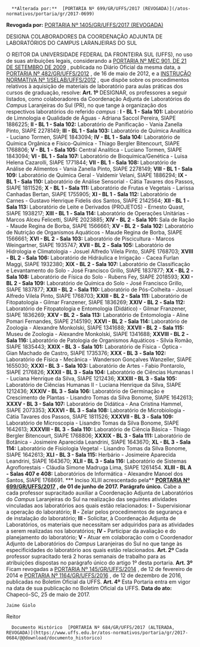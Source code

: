       **Alterada por:**  [PORTARIA Nº 699/GR/UFFS/2017 (REVOGADA)](/atos-normativos/portaria/gr/2017-0699) 

 **Revogada por:**  [PORTARIA Nº 1405/GR/UFFS/2017 (REVOGADA)](/atos-normativos/portaria/gr/2017-1405) 

   DESIGNA COLABORADORES DA COORDENAÇÃO ADJUNTA DE LABORATÓRIOS DO CAMPUS LARANJEIRAS DO SUL  

 O REITOR DA UNIVERSIDADE FEDERAL DA FRONTEIRA SUL (UFFS), no uso de suas atribuições legais, considerando a [PORTARIA Nº MEC 901, DE 21 DE SETEMBRO DE 2009](http://portal.mec.gov.br/dmdocuments/port901.pdf)  , publicada no Diário Oficial da mesma data, a [PORTARIA Nº 482/GR/UFFS/2012](https://www.uffs.edu.br/atos-normativos/portaria/gr/2012-0482)  , de 16 de maio de 2012, e a [INSTRUÇÃO NORMATIVA Nº 1/SELAB/UFFS/2012](https://www.uffs.edu.br/atos-normativos/instrucao-normativa/selab/2012-0001)  , que dispõe sobre os procedimentos relativos à aquisição de materiais de laboratório para aulas práticas dos cursos de graduação, resolve:   **Art. 1º** DESIGNAR, os professores a seguir listados, como colaboradores da Coordenação Adjunta de Laboratórios do *Campus* Laranjeiras do Sul (PR), no que tange à organização dos respectivos laboratórios do referido *campus* : **I - BL 1 - Sala 101:** Laboratório de Limnologia e Qualidade de Águas - Adriana Saccol Pereira, SIAPE 1886225; **II - BL 1 - Sala 102:** Laboratório de Panificação - Vania Zanella Pinto, SIAPE 2278149; **III - BL 1 - Sala 103:** Laboratório de Química Analítica - Luciano Tormen, SIAPE 1843094; **IV - BL 1**  **- Sala 104:** Laboratório de Química Orgânica e Físico-Química - Thiago Bergler Bitencourt, SIAPE 1768806; **V - BL 1**  **- Sala 105:** Central Analítica - Luciano Tormen, SIAPE 1843094; **VI - BL 1**  **- Sala 107:** Laboratório de Bioquímica/Genética - Luisa Helena Cazarolli, SIAPE 1771844; **VII - BL 1**  **- Sala 108:** Laboratório de Análise de Alimentos - Vania Zanella Pinto, SIAPE 2278149; **VIII - BL 1 - Sala 109:** Laboratório de Química Geral - Valdemir Velani, SIAPE 1886294; **IX - BL 1 - Sala 110:** Laboratório de Análise Sensorial - Cátia Tavares dos Passos, SIAPE 1811526; **X - BL 1**  **- Sala 111:** Laboratório de Frutas e Vegetais - Larissa Canhadas Bertan, SIAPE 1755905; **XI - BL 1**  **- Sala 112:** Laboratório de Carnes - Gustavo Henrique Fidelis dos Santos, SIAPE 2142564; **XII - BL 1**  **- Sala 113:** Laboratório de Leite e Derivados (PROJETOS) - Ernesto Quast, SIAPE 1938217; **XIII - BL 1**  **- Sala 114:** Laboratório de Operações Unitárias - Marcos Alceu Felicetti, SIAPE 2023885; **XIV - BL 2**  **- Sala 101:** Sala de Ração - Maude Regina de Borba, SIAPE 1566661; **XV - BL 2 - Sala 102:** Laboratório de Nutrição de Organismos Aquáticos - Maude Regina de Borba, SIAPE 1566661; **XVI - BL 2**  **- Sala 103:** Laboratório de Piscicultura - Marcos Weingartner, SIAPE 1935747; **XVII - BL 2**  **- Sala 105:** Laboratório de Hidrologia e Climatologia - Josuel Alfredo Vilela Pinto, SIAPE 1768703; **XVIII - BL 2**  **- Sala 106:** Laboratório de Hidráulica e Irrigação - Cacea Furlan Maggi, SIAPE 1932380; **XIX - BL 2**  **- Sala 107:** Laboratório de Classificação e Levantamento do Solo - José Francisco Grillo, SIAPE 1837877; **XX - BL 2**  **- Sala 108:** Laboratório de Física do Solo - Rubens Fey, SIAPE 2018593; **XXI - BL 2 - Sala 109:** Laboratório de Química do Solo - José Francisco Grillo, SIAPE 1837877; **XXII - BL 2**  **- Sala 110:** Laboratório de Pós-Colheita - Josuel Alfredo Vilela Pinto, SIAPE 1768703; **XXIII - BL 2 - Sala 111:** Laboratório de Fitopatologia - Gilmar Franzener, SIAPE 1836269; **XXIV - BL 2**  **- Sala 112:** Laboratório de Fitopatologia e Entomologia (Didático) - Gilmar Franzener, SIAPE 1836269; **XXV - BL 2**  **- Sala 113:** Laboratório de Entomologia - Aline Pomari Fernandes, SIAPE 2145190; **XXVI - BL 2**  **- Sala 114:** Laboratório de Zoologia - Alexandre Monkolski, SIAPE 1341688; **XXVII - BL 2**  **- Sala 115:** Museu de Zoologia - Alexandre Monkolski, SIAPE 1341688; **XXVIII - BL 2**  **- Sala 116:** Laboratório de Patologia de Organismos Aquáticos - Sílvia Romão, SIAPE 1835443; **XXIX - BL 3**  **- Sala 101:** Laboratório de Física - Óptica - Gian Machado de Castro, SIAPE 1735376; **XXX - BL 3**  **- Sala 102:** Laboratório de Física - Mecânica - Wanderson Gonçalves Wanzeller, SIAPE 1655030; **XXXI - BL 3**  **- Sala 103:** Laboratório de Artes - Fabio Pontarolo, SIAPE 2176826; **XXXII - BL 3**  **- Sala 104:** Laboratório de Ciências Humanas I - Luciana Henrique da Silva, SIAPE 1212436; **XXXIII - BL 3**  **- Sala 105:** Laboratório de Ciências Humanas II - Luciana Henrique da Silva, SIAPE 1212436; **XXXIV - BL 3**  **- Sala 106:** Laboratório de Germinação e Crescimento de Plantas - Lisandro Tomas da Silva Bonome, SIAPE 1642613; **XXXV - BL 3 - Sala 107:** Laboratório de Didática - Ana Cristina Hammel, SIAPE 2073353; **XXXVI - BL 3**  **- Sala 108:** Laboratório de Microbiologia - Cátia Tavares dos Passos, SIAPE 1811526; **XXXVII - BL 3**  **- Sala 109:** Laboratório de Microscopia - Lisandro Tomas da Silva Bonome, SIAPE 1642613; **XXXVIII - BL 3**  **- Sala 110:** Laboratório de Ciência Básica - Thiago Bergler Bitencourt, SIAPE 1768806; **XXXIX - BL 3 - Sala 111:** Laboratório de Botânica - Josimeire Aparecida Leandrini, SIAPE 1643670; **XL - BL 3**  **- Sala 114:** Laboratório de Fisiologia Vegetal - Lisandro Tomas da Silva Bonome, SIAPE 1642613; **XLI - BL 3 - Sala 115:** Herbário - Josimeire Aparecida Leandrini, SIAPE 1643670; **XLII - BL 3 - Sala 116:** Laboratório de Sistemas Agroflorestais - Cláudia Simone Madruga Lima, SIAPE 1261454. **XLIII - BL A - Salas 407 e 408:** Laboratórios de Informática - Alexandre Manoel dos Santos, SIAPE 1768691. *** Inciso XLIII acrescentado pela**   [**PORTARIA Nº 699/GR/UFFS/2017**](https://www.uffs.edu.br/atos-normativos/portaria/gr/2017-0699)  **, de 01 de junho de 2017.**  **Parágrafo único.** Cabe a cada professor supracitado auxiliar a Coordenação Adjunta de Laboratórios do *Campus* Laranjeiras do Sul na realização das seguintes atividades vinculadas aos laboratórios aos quais estão relacionados: **I -** Supervisionar a operação do laboratório; **II -** Zelar pelos procedimentos de segurança e de instalação do laboratório; **III -** Solicitar, à Coordenação Adjunta de Laboratórios, os materiais que necessitam ser adquiridos para as atividades a serem realizadas nos laboratórios; **IV -** Participar da avaliação e do planejamento do laboratório; **V -** Atuar em colaboração com o Coordenador Adjunto de Laboratórios do *Campus* Laranjeiras do Sul no que tange às especificidades do laboratório aos quais estão relacionados.   **Art. 2º** Cada professor supracitado terá 2 horas semanais de trabalho para as atribuições dispostas no parágrafo único do artigo 1º desta portaria.   **Art. 3º** Ficam revogadas a [PORTARIA Nº 145/GR/UFFS/2014](https://www.uffs.edu.br/atos-normativos/portaria/gr/2014-0145)  , de 12 de fevereiro de 2014 e [PORTARIA Nº 1164/GR/UFFS/2016](https://www.uffs.edu.br/atos-normativos/portaria/gr/2016-1164)  , de 12 de dezembro de 2016, publicadas no Boletim Oficial da UFFS.   **Art. 4º** Esta Portaria entra em vigor na data de sua publicação no Boletim Oficial da UFFS.      **Data do ato:** Chapecó-SC, 25 de maio de 2017.   
 

    Jaime Giolo   
 Reitor 

      Documento Histórico  [PORTARIA Nº 684/GR/UFFS/2017 (ALTERADA, REVOGADA)](https://www.uffs.edu.br/atos-normativos/portaria/gr/2017-0684/@@download/documento_historico)     
      